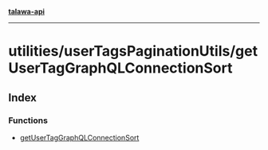 [**talawa-api**](../../../README.md)

***

# utilities/userTagsPaginationUtils/getUserTagGraphQLConnectionSort

## Index

### Functions

- [getUserTagGraphQLConnectionSort](functions/getUserTagGraphQLConnectionSort.md)
